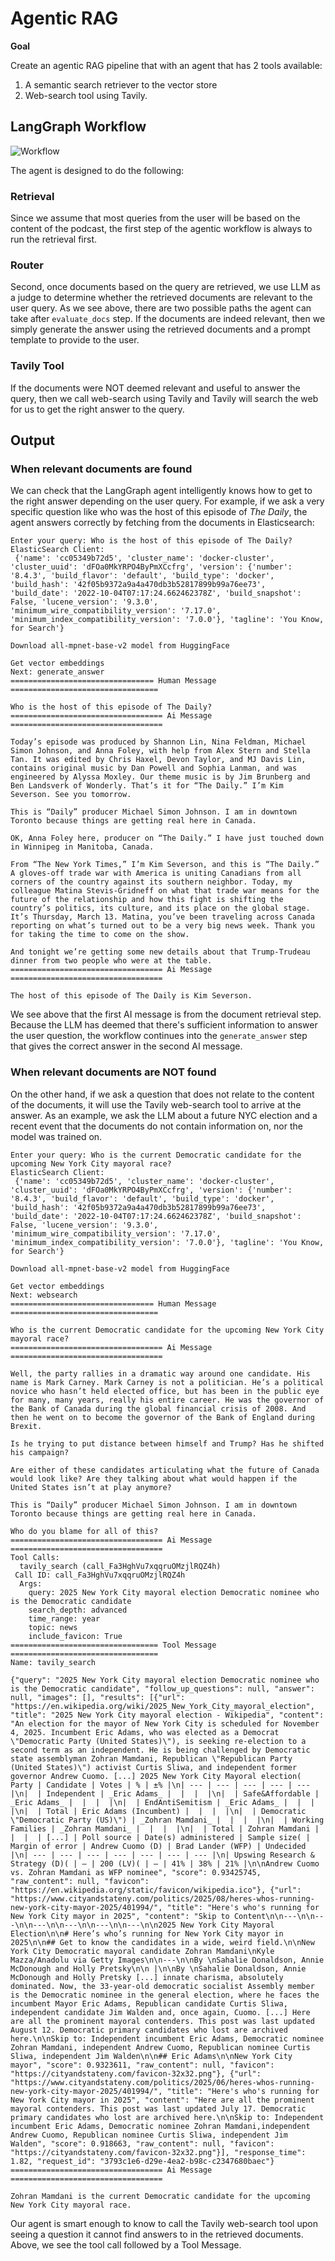# Agentic RAG

**Goal**

Create an agentic RAG pipeline that with an agent that has 2 tools available:
1. A semantic search retriever to the vector store
2. Web-search tool using Tavily.

## LangGraph Workflow

![Workflow](../agent_workflow.png)

The agent is designed to do the following:

### Retrieval
Since we assume that most queries from the user will be based on the content of the podcast, the first step of the agentic workflow is always to run the retrieval first. 

### Router
Second, once documents based on the query are retrieved, we use LLM as a judge to determine whether the retrieved documents are relevant to the user query. As we see above, there are two possible paths the agent can take after `evaluate_docs` step. If the documents are indeed relevant, then we simply generate the answer using the retrieved documents and a prompt template to provide to the user.

### Tavily Tool

If the documents were NOT deemed relevant and useful to answer the query, then we call web-search using Tavily and Tavily will search the web for us to get the right answer to the query.

## Output

### When relevant documents are found

We can check that the LangGraph agent intelligently knows how to get to the right answer depending on the user query. For example, if we ask a very specific question like who was the host of this episode of *The Daily*, the agent answers correctly by fetching from the documents in Elasticsearch:

```
Enter your query: Who is the host of this episode of The Daily?
ElasticSearch Client:
 {'name': 'cc05349b72d5', 'cluster_name': 'docker-cluster', 'cluster_uuid': 'dFOa0MkYRPO4ByPmXCcfrg', 'version': {'number': '8.4.3', 'build_flavor': 'default', 'build_type': 'docker', 'build_hash': '42f05b9372a9a4a470db3b52817899b99a76ee73', 'build_date': '2022-10-04T07:17:24.662462378Z', 'build_snapshot': False, 'lucene_version': '9.3.0', 'minimum_wire_compatibility_version': '7.17.0', 'minimum_index_compatibility_version': '7.0.0'}, 'tagline': 'You Know, for Search'} 

Download all-mpnet-base-v2 model from HuggingFace

Get vector embeddings
Next: generate_answer
================================ Human Message =================================

Who is the host of this episode of The Daily?
================================== Ai Message ==================================

Today’s episode was produced by Shannon Lin, Nina Feldman, Michael Simon Johnson, and Anna Foley, with help from Alex Stern and Stella Tan. It was edited by Chris Haxel, Devon Taylor, and MJ Davis Lin, contains original music by Dan Powell and Sophia Lanman, and was engineered by Alyssa Moxley. Our theme music is by Jim Brunberg and Ben Landsverk of Wonderly. That’s it for “The Daily.” I’m Kim Severson. See you tomorrow.

This is “Daily” producer Michael Simon Johnson. I am in downtown Toronto because things are getting real here in Canada.

OK, Anna Foley here, producer on “The Daily.” I have just touched down in Winnipeg in Manitoba, Canada.

From “The New York Times,” I’m Kim Severson, and this is “The Daily.” A gloves-off trade war with America is uniting Canadians from all corners of the country against its southern neighbor. Today, my colleague Matina Stevis-Gridneff on what that trade war means for the future of the relationship and how this fight is shifting the country’s politics, its culture, and its place on the global stage. It’s Thursday, March 13. Matina, you’ve been traveling across Canada reporting on what’s turned out to be a very big news week. Thank you for taking the time to come on the show.

And tonight we’re getting some new details about that Trump-Trudeau dinner from two people who were at the table.
================================== Ai Message ==================================

The host of this episode of The Daily is Kim Severson.
```

We see above that the first AI message is from the document retrieval step. Because the LLM has deemed that there's sufficient information to answer the user question, the workflow continues into the `generate_answer` step that gives the correct answer in the second AI message.


### When relevant documents are NOT found

On the other hand, if we ask a question that does not relate to the content of the documents, it will use the Tavily web-search tool to arrive at the answer. As an example, we ask the LLM about a future NYC election and a recent event that the documents do not contain information on, nor the model was trained on.

```
Enter your query: Who is the current Democratic candidate for the upcoming New York City mayoral race?
ElasticSearch Client:
 {'name': 'cc05349b72d5', 'cluster_name': 'docker-cluster', 'cluster_uuid': 'dFOa0MkYRPO4ByPmXCcfrg', 'version': {'number': '8.4.3', 'build_flavor': 'default', 'build_type': 'docker', 'build_hash': '42f05b9372a9a4a470db3b52817899b99a76ee73', 'build_date': '2022-10-04T07:17:24.662462378Z', 'build_snapshot': False, 'lucene_version': '9.3.0', 'minimum_wire_compatibility_version': '7.17.0', 'minimum_index_compatibility_version': '7.0.0'}, 'tagline': 'You Know, for Search'} 

Download all-mpnet-base-v2 model from HuggingFace

Get vector embeddings
Next: websearch
================================ Human Message =================================

Who is the current Democratic candidate for the upcoming New York City mayoral race?
================================== Ai Message ==================================

Well, the party rallies in a dramatic way around one candidate. His name is Mark Carney. Mark Carney is not a politician. He’s a political novice who hasn’t held elected office, but has been in the public eye for many, many years, really his entire career. He was the governor of the Bank of Canada during the global financial crisis of 2008. And then he went on to become the governor of the Bank of England during Brexit.

Is he trying to put distance between himself and Trump? Has he shifted his campaign?

Are either of these candidates articulating what the future of Canada would look like? Are they talking about what would happen if the United States isn’t at play anymore?

This is “Daily” producer Michael Simon Johnson. I am in downtown Toronto because things are getting real here in Canada.

Who do you blame for all of this?
================================== Ai Message ==================================
Tool Calls:
  tavily_search (call_Fa3HghVu7xqqruOMzjlRQZ4h)
 Call ID: call_Fa3HghVu7xqqruOMzjlRQZ4h
  Args:
    query: 2025 New York City mayoral election Democratic nominee who is the Democratic candidate
    search_depth: advanced
    time_range: year
    topic: news
    include_favicon: True
================================= Tool Message =================================
Name: tavily_search

{"query": "2025 New York City mayoral election Democratic nominee who is the Democratic candidate", "follow_up_questions": null, "answer": null, "images": [], "results": [{"url": "https://en.wikipedia.org/wiki/2025_New_York_City_mayoral_election", "title": "2025 New York City mayoral election - Wikipedia", "content": "An election for the mayor of New York City is scheduled for November 4, 2025. Incumbent Eric Adams, who was elected as a Democrat \"Democratic Party (United States)\"), is seeking re-election to a second term as an independent. He is being challenged by Democratic state assemblyman Zohran Mamdani, Republican \"Republican Party (United States)\") activist Curtis Sliwa, and independent former governor Andrew Cuomo. [...] 2025 New York City Mayoral election( Party | Candidate | Votes | % | ±% |\n| --- | --- | --- | --- | --- |\n|  | Independent | _Eric Adams_ |  |  |  |\n|  | Safe&Affordable | _Eric Adams_ |  |  |  |\n|  | EndAntiSemitism | _Eric Adams_ |  |  |  |\n|  | Total | Eric Adams (Incumbent) |  |  |  |\n|  | Democratic \"Democratic Party (US)\") | _Zohran Mamdani_ |  |  |  |\n|  | Working Families | _Zohran Mamdani_ |  |  |  |\n|  | Total | Zohran Mamdani |  |  |  | [...] | Poll source | Date(s) administered | Sample size( | Margin of error | Andrew Cuomo (D) | Brad Lander (WFP) | Undecided |\n| --- | --- | --- | --- | --- | --- | --- |\n| Upswing Research & Strategy (D)( | – | 200 (LV)( | – | 41% | 38% | 21% |\n\nAndrew Cuomo vs. Zohran Mamdani as WFP nominee", "score": 0.93425745, "raw_content": null, "favicon": "https://en.wikipedia.org/static/favicon/wikipedia.ico"}, {"url": "https://www.cityandstateny.com/politics/2025/08/heres-whos-running-new-york-city-mayor-2025/401994/", "title": "Here's who's running for New York City mayor in 2025", "content": "Skip to Content\n\n---\n\n---\n\n---\n\n---\n\n---\n\n---\n\n2025 New York City Mayoral Election\n\n# Here’s who’s running for New York City mayor in 2025\n\n## Get to know the candidates in a wide, weird field.\n\nNew York City Democratic mayoral candidate Zohran Mamdani\nKyle Mazza/Anadolu via Getty Images\n\n---\n\nBy \nSahalie Donaldson, Annie McDonough and Holly Pretsky\n\n |\n\nBy \nSahalie Donaldson, Annie McDonough and Holly Pretsky [...] innate charisma, absolutely dominated. Now, the 33-year-old democratic socialist Assembly member is the Democratic nominee in the general election, where he faces the incumbent Mayor Eric Adams, Republican candidate Curtis Sliwa, independent candidate Jim Walden and, once again, Cuomo. [...] Here are all the prominent mayoral contenders. This post was last updated August 12. Democratic primary candidates who lost are archived here.\n\nSkip to: Independent incumbent Eric Adams, Democratic nominee Zohran Mamdani, independent Andrew Cuomo, Republican nominee Curtis Sliwa, independent Jim Walden\n\n## Eric Adams\n\nNew York City mayor", "score": 0.9323611, "raw_content": null, "favicon": "https://cityandstateny.com/favicon-32x32.png"}, {"url": "https://www.cityandstateny.com/politics/2025/06/heres-whos-running-new-york-city-mayor-2025/401994/", "title": "Here's who's running for New York City mayor in 2025", "content": "Here are all the prominent mayoral contenders. This post was last updated July 17. Democratic primary candidates who lost are archived here.\n\nSkip to: Independent incumbent Eric Adams, Democratic nominee Zohran Mamdani,independent Andrew Cuomo, Republican nominee Curtis Sliwa, independent Jim Walden", "score": 0.918663, "raw_content": null, "favicon": "https://cityandstateny.com/favicon-32x32.png"}], "response_time": 1.82, "request_id": "3793c1e6-d29e-4ea2-b98c-c2347680baec"}
================================== Ai Message ==================================

Zohran Mamdani is the current Democratic candidate for the upcoming New York City mayoral race.
```

Our agent is smart enough to know to call the Tavily web-search tool upon seeing a question it cannot find answers to in the retrieved documents. Above, we see the tool call followed by a Tool Message.